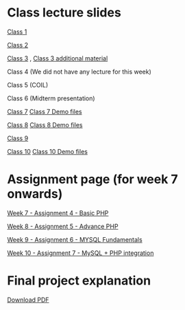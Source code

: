 # Class lecture slides
[Class 1](week1.pdf)

[Class 2](week%2.pdf)

[Class 3](lectureslides/Week3%20Lecture%20PDF/2024_class3.pdf) ,
[Class 3 additional material](lectureslides/Week3%20Lecture%20PDF/2024_class3_fullreference.pdf)

Class 4 (We did not have any lecture for this week)

Class 5 (COIL)

Class 6 (Midterm presentation)

[Class 7](2024_class7_PHP1.pdf)
[Class 7 Demo files](lectureslides/Week7%Lecture/demo)

[Class 8](2024_class8_PHP2.pdf)
[Class 8 Demo files](lectureslides/codeforexample)

[Class 9](Week9lecture/2024_class9_IntroSQL-v2.pdf)

[Class 10](https://github.com/Shibaura-WebDesign-2024/ClassMaterials/blob/e5552ee5e68f8d8262bdbf5f2d57738f51f25ea2/lectureslides/Week10%20Lecture/2024_class10_AdvanceSQL.pdf)
[Class 10 Demo files](https://github.com/Shibaura-WebDesign-2024/ClassMaterials/blob/60a87d4835bca785bcd3112b66a6af793773500d/lectureslides/Week10%20Lecture/material.zip)

# Assignment page (for week 7 onwards)
[Week 7 - Assignment 4 - Basic PHP](lectureslides/Assignment-4)

[Week 8 - Assignment 5 - Advance PHP](lectureslides/Assignment-5-main)

[Week 9 - Assignment 6 - MYSQL Fundamentals](assignment6-new/)

[Week 10 - Assignment 7 - MySQL + PHP integration](Assignment-7/)

# Final project explanation
[Download PDF](finalproject-explanation.pdf)
